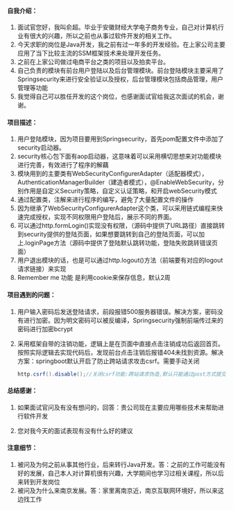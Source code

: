 #### 自我介绍：

1. 面试官您好，我叫俞超。毕业于安徽财经大学电子商务专业，自己对计算机行业有很大的兴趣，所以之前也从事过软件开发的相关工作。
2. 今天求职的岗位是Java开发，我之前有过一年多的开发经验。在上家公司主要应用了当下比较主流的SSM框架技术来处理开发任务。
3. 之前在上家公司做过电商平台之类的项目以及拍卖平台。
4. 自己负责的模块有前台用户登陆以及后台管理模块。前台登陆模块主要采用了Springsecurity来进行安全验证以及授权，后台管理模块包括商品管理，用户管理等功能
5. 我觉得自己可以胜任开发的这个岗位，也感谢面试官给我这次面试的机会，谢谢。



#### 项目描述：

1. 用户登陆模块，因为项目要用到Springsecurity，首先pom配置文件中添加了security启动器。
2. security核心包下面有aop启动器，这意味着可以采用横切思想来对功能模块进行完善，有效进行了程序的解藕
3. 模块用到的主要类有WebSecurityConfigurerAdapter（适配器模式），AuthenticationManagerBuilder（建造者模式），@EnableWebSecurity，分别作用是自定义Security策略，自定义认证策略，和开启webSecurity模式
4. 通过配置类，注解来进行程序的编写，避免了大量配置文件的操作
5. 因为继承了WebSecurityConfigurerAdapter这个类，可以采用链式编程来快速完成授权，实现不同权限用户登陆后，展示不同的界面。
6. 可以通过http.formLogin()实现没有权限，（源码中提供了URL路径）直接跳转到security提供的登陆页面，如果想要跳转到自己的登陆页面，可以加上.loginPage方法（源码中提供了登陆默认跳转功能，登陆失败跳转错误页面）
7. 用户退出模块的话，也是可以通过http.logout()方法（前端要有对应的logout请求链接）来实现 
8. Remember me 功能 是利用cookie来保存信息，默认2周



#### 项目遇到的问题：

1. 用户输入密码后发送登陆请求，前段报错500服务器错误。解决方案，密码没有进行加密。因为明文密码可以被反编译，Springsecurity强制前端传过来的密码进行加密bcrypt

2. 采用框架自带的注销功能，逻辑上是在页面中直接点击注销成功后返回首页。按照实际逻辑去实现代码后，发现前台点击注销后报错404未找到资源。解决方案：springboot默认开启了防止跨站请求攻击csrf。需要手动关闭

   ```java
   http.csrf().disable();//关闭csrf功能:跨站请求伪造,默认只能通过post方式提交logout请求
   ```

   



#### 总结感谢：

1. 如果面试官问及有没有想问的，回答：贵公司现在主要应用哪些技术来帮助进行软件开发

2. 您对我今天的面试表现有没有什么好的建议

   



#### 注意细节：

1. 被问及为何之前从事其他行业，后来转行Java开发。答：之前的工作可能没有好的发展，自己本人对计算机很有兴趣，大学期间也学习过相关课程，所以后来转到开发岗位
2. 被问及为什么来南京发展。答：家里离南京近，南京互联网环境好，所以来这边找工作
